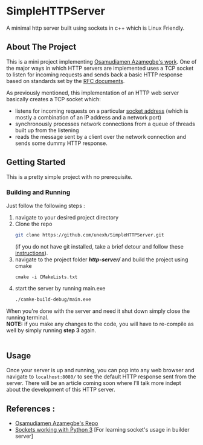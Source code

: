 <!-- PROJECT LOGO -->

# SimpleHTTPServer
A minimal http server built using sockets in c++ which is Linux Friendly.
<br />


<!-- ABOUT THE PROJECT -->
## About The Project

<!-- [![Product Name Screen Shot][product-screenshot]](https://example.com) -->

This is a mini project implementing <a href="https://github.com/OsasAzamegbe/http-server">Osamudiamen Azamegbe's work</a>. One of the major ways in which HTTP servers are implemented uses a TCP socket to listen for incoming requests and sends back a basic HTTP response based on standards set by the [RFC documents](https://www.ietf.org/standards/rfcs/).

As previously mentioned, this implementation of an HTTP web server basically creates a TCP socket which:
* listens for incoming requests on a particular [socket address](https://www.ibm.com/docs/en/aix/7.1?topic=addresses-socket-in-tcpip) (which is mostly a combination of an IP address and a network port)
* synchronously processes network connections from a queue of threads built up from the listening
* reads the message sent by a client over the network connection and sends some dummy HTTP response.

<!-- GETTING STARTED -->
## Getting Started

This is a pretty simple project with no prerequisite.

### Building and Running

Just follow the following steps :

1. navigate to your desired project directory
2. Clone the repo
   ```sh
   git clone https://github.com/unexh/SimpleHTTPServer.git
   ```
   (if you do not have git installed, take a brief detour and follow these [instructions](https://git-scm.com/book/en/v2/Getting-Started-Installing-Git)).
3. navigate to the project folder *__http-server/__* and build the project using cmake
   ```
   cmake -i CMakeLists.txt
   ```
4. start the server by running main.exe
   ```sh
   ./camke-build-debug/main.exe
   ```

When you're done with the server and need it shut down simply close the running terminal.
<br />
**NOTE:** if you make any changes to the code, you will have to re-compile as well by simply running **step 3** again.
</br></br>


<!-- USAGE EXAMPLES -->
## Usage

Once your server is up and running, you can pop into any web browser and navigate to `localhost:8080/` to see the default HTTP response sent from the server. There will be an article coming soon where I'll talk more indept about the development of this HTTP server.


## References :
* <a href="https://github.com/OsasAzamegbe/http-server">Osamudiamen Azamegbe's Repo</a>
* <a href="https://www.youtube.com/watch?v=Lbfe3-v7yE0">Sockets working with Python 3</a> [For learning socket's usage in builder server]
